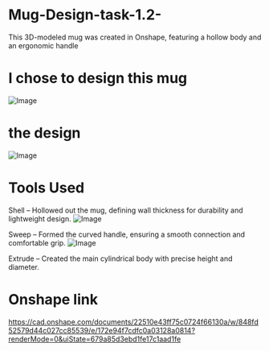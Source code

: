 # Mug-Design-task-1.2-
This 3D-modeled mug was created in Onshape, featuring a hollow body and an ergonomic handle



# I chose to design this mug 
![Image](https://github.com/user-attachments/assets/9e6bd3b3-0a5c-473b-9ab4-04e720d50b97)




# the design
![Image](https://github.com/user-attachments/assets/a1cecd70-779d-416b-9c28-e10de8349897)




# Tools Used

Shell – Hollowed out the mug, defining wall thickness for durability and lightweight design.
![Image](https://github.com/user-attachments/assets/a33d9ddb-828d-47a0-80c2-6712e26f25db)


Sweep – Formed the curved handle, ensuring a smooth connection and comfortable grip.
![Image](https://github.com/user-attachments/assets/3562014e-b1df-4209-8036-955db5785c86)


Extrude – Created the main cylindrical body with precise height and diameter.



# Onshape link
https://cad.onshape.com/documents/22510e43ff75c0724f66130a/w/848fd52579d44c027cc85539/e/172e94f7cdfc0a03128a0814?renderMode=0&uiState=679a85d3ebd1fe17c1aad1fe
